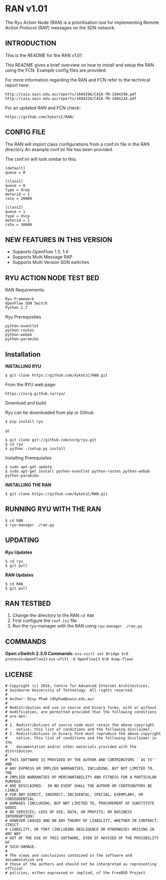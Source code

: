 RAN v1.01
==========
The Ryu Action Node (RAN) is a prioritisation tool for implementing Remote Action Protocol (RAP) messages on the SDN network.

INTRODUCTION
------------
This is the README for the RAN v1.01

This README gives a brief overview on how to install and setup the RAN using the FCN.
Example config files are provided.

For more information regarding the RAN and FCN refer to the technical report here:

    http://caia.swin.edu.au/reports/160429A/CAIA-TR-160429A.pdf
    http://caia.swin.edu.au/reports/160422A/CAIA-TR-160422A.pdf

For an updated RAN and FCN check:

    https://github.com/XykotiC/RAN/

CONFIG FILE
-----------
The RAN will import class configurations from a conf.ini file in the RAN directory
An example conf.ini file has been provided.

The conf.ini will look similar to this:
    
    [default]
    queue = 0
    
    [class1]
    queue = 0
    type = drop
    meterid = 1
    rate = 20000
    
    [class2]
    queue = 1
    type = dscp
    meterid = 2
    rate = 30000
    
   
NEW FEATURES IN THIS VERSION
----------------------------

- Supports OpenFlow 1.3, 1.4
- Supports Multi Message RAP
- Supports Multi Version SDN switches

RYU ACTION NODE TEST BED
------------------------
RAN Requirements:
    
    Ryu Framework
    OpenFlow SDN Switch
    Python 2.7
    
Ryu Prerequisites

    python-eventlet
    python-routes
    python-webob
    python-paramiko

Installation
------------
__INSTALLING RYU__

    $ git clone https://github.com/XykotiC/RAN.git
From the RYU web page:

    https://osrg.github.io/ryu/

Download and build

Ryu can be downloaded from pip or Github.

    $ pip install ryu

or

    $ git clone git://github.com/osrg/ryu.git
    $ cd ryu
    $ python ./setup.py install

Installing Prerequisites

    $ sudo apt-get update
    $ sudo apt-get install python-eventlet python-routes python-webob python-paramiko

__INSTALLING THE RAN__

    $ git clone https://github.com/XykotiC/RAN.git

RUNNING RYU WITH THE RAN
------------------------

    $ cd RAN
    $ ryu-manager ./ran.py

UPDATING
--------
__Ryu Updates__

    $ cd ryu
    $ git pull

__RAN Updates__

    $ cd RAN
    $ git pull

RAN TESTBED
-----------
1. Change the directory to the RAN
    `cd RAN`
2. First configure the `conf.ini` file
3. Run the ryu-manager with the RAN using
    `ryu-manager ./ran.py`

COMMANDS
--------
__Open vSwitch 2.3.0 Commands:__
`ovs-vsctl set Bridge br0 protocol=OpenFlow13`
`ovs-ofctl -O OpenFlow13 br0 dump-flows`



LICENSE
-------

    # Copyright (c) 2016, Centre for Advanced Internet Architectures,
    # Swinburne University of Technology. All rights reserved.
    #
    # Author: Dzuy Pham (dhpham@swin.edu.au)
    #
    # Redistribution and use in source and binary forms, with or without
    # modification, are permitted provided that the following conditions
    # are met:
    #
    # 1. Redistributions of source code must retain the above copyright
    #    notice, this list of conditions and the following disclaimer.
    # 2. Redistributions in binary form must reproduce the above copyright
    #    notice, this list of conditions and the following disclaimer in the
    #    documentation and/or other materials provided with the distribution.
    #
    # THIS SOFTWARE IS PROVIDED BY THE AUTHOR AND CONTRIBUTORS ``AS IS'' AND
    # ANY EXPRESS OR IMPLIED WARRANTIES, INCLUDING, BUT NOT LIMITED TO, THE
    # IMPLIED WARRANTIES OF MERCHANTABILITY AND FITNESS FOR A PARTICULAR PURPOSE
    # ARE DISCLAIMED.  IN NO EVENT SHALL THE AUTHOR OR CONTRIBUTORS BE LIABLE
    # FOR ANY DIRECT, INDIRECT, INCIDENTAL, SPECIAL, EXEMPLARY, OR CONSEQUENTIAL
    # DAMAGES (INCLUDING, BUT NOT LIMITED TO, PROCUREMENT OF SUBSTITUTE GOODS
    # OR SERVICES; LOSS OF USE, DATA, OR PROFITS; OR BUSINESS INTERRUPTION)
    # HOWEVER CAUSED AND ON ANY THEORY OF LIABILITY, WHETHER IN CONTRACT, STRICT
    # LIABILITY, OR TORT (INCLUDING NEGLIGENCE OR OTHERWISE) ARISING IN ANY WAY
    # OUT OF THE USE OF THIS SOFTWARE, EVEN IF ADVISED OF THE POSSIBILITY OF
    # SUCH DAMAGE.
    #
    # The views and conclusions contained in the software and documentation are
    # those of the authors and should not be interpreted as representing official
    # policies, either expressed or implied, of the FreeBSD Project.
